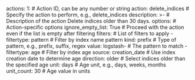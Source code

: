 actions:
  1:  # Action ID, can be any number or string
    action: delete_indices  # Specify the action to perform, e.g., delete_indices
    description: >-  # Description of the action
      Delete indices older than 30 days.
    options:  # Action-specific options
      ignore_empty_list: True  # Proceed with the action even if the list is empty after filtering
    filters:  # List of filters to apply
    - filtertype: pattern  # Filter by index name pattern
      kind: prefix  # Type of pattern, e.g., prefix, suffix, regex
      value: logstash-  # The pattern to match
    - filtertype: age  # Filter by index age
      source: creation_date  # Use index creation date to determine age
      direction: older  # Select indices older than the specified age
      unit: days  # Age unit, e.g., days, weeks, months
      unit_count: 30  # Age value in units